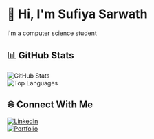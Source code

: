 # 👋 Hi, I'm Sufiya Sarwath  
I'm a computer science student 

## 📊 GitHub Stats  
![GitHub Stats](https://github-readme-stats.vercel.app/api?username=SufiyaSarwath&show_icons=true&theme=dark)  
![Top Languages](https://github-readme-stats.vercel.app/api/top-langs/?username=SufiyaSarwath&layout=compact&theme=dark)  

## 🌐 Connect With Me  
[![LinkedIn](https://img.shields.io/badge/LinkedIn-blue?style=for-the-badge&logo=linkedin)](https://linkedin.com/in/sufiya-sarwath)  
[![Portfolio](https://img.shields.io/badge/Portfolio-black?style=for-the-badge&logo=github)](https://github.com/SufiyaSarwath)  

<!--
**SufiyaSarwath/SufiyaSarwath** is a ✨ _special_ ✨ repository because its `README.md` (this file) appears on your GitHub profile.

Here are some ideas to get you started:

- 🔭 I’m currently working on ...
- 🌱 I’m currently learning ...
- 👯 I’m looking to collaborate on ...
- 🤔 I’m looking for help with ...
- 💬 Ask me about ...
- 📫 How to reach me: ...
- 😄 Pronouns: ...
- ⚡ Fun fact: ...
-->

